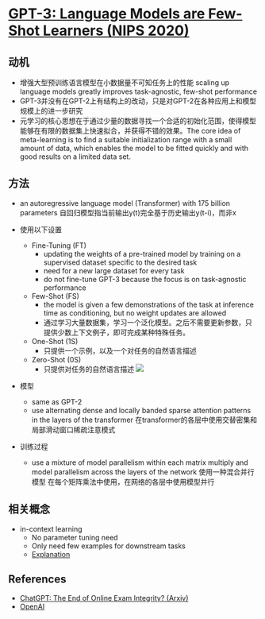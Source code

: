# [GPT-3: Language Models are Few-Shot Learners (NIPS 2020)](https://drive.google.com/file/d/1vMkMurPFQYrGednPe8So80hufMKdw92E/view?usp=drivesdk)
## 动机
- 增强大型预训练语言模型在小数据量不可知任务上的性能
scaling up language models greatly improves task-agnostic,
few-shot performance
- GPT-3并没有在GPT-2上有结构上的改动，只是对GPT-2在各种应用上和模型规模上的进一步研究
- 元学习的核心思想在于通过少量的数据寻找一个合适的初始化范围，使得模型能够在有限的数据集上快速拟合，并获得不错的效果。The core idea of meta-learning is to find a suitable initialization range with a small amount of data, which enables the model to be fitted quickly and with good results on a limited data set.


## 方法
- an autoregressive language model (Transformer) with 175 billion
parameters 自回归模型指当前输出y(t)完全基于历史输出y(t-i)，而非x
- 使用以下设置
    - Fine-Tuning (FT)
        - updating the weights of
a pre-trained model by training on a supervised dataset specific to the desired task
        - need for a new large dataset for every task
        - do not fine-tune GPT-3 because the focus is on task-agnostic performance
    - Few-Shot (FS)
        - the model is given a few demonstrations of the task at inference time as conditioning, but no weight updates are allowed
        - 通过学习大量数据集，学习一个泛化模型。之后不需要更新参数，只提供少数上下文例子，即可完成某种特殊任务。
    - One-Shot (1S)
        - 只提供一个示例，以及一个对任务的自然语言描述
    - Zero-Shot (0S)
        - 只提供对任务的自然语言描述
![](https://miro.medium.com/max/720/1*4WVUYA3tJ0wxyYjT5bahCQ.webp)

- 模型
    - same as GPT-2
    - use alternating dense and locally banded sparse attention patterns in the layers of the transformer 在transformer的各层中使用交替密集和局部滑动窗口稀疏注意模式

- 训练过程
    - use a mixture of model parallelism within each matrix multiply and model parallelism across the layers of the network 使用一种混合并行模型 在每个矩阵乘法中使用，在网络的各层中使用模型并行

## 相关概念
- in-context learning
    - No parameter tuning need
    - Only need few examples for downstream tasks
    - [Explanation](https://www.cs.princeton.edu/courses/archive/fall22/cos597G/lectures/lec07.pdf)

## References
- [ChatGPT: The End of Online Exam Integrity? (Arxiv)](https://arxiv.org/abs/2212.09292)
- [OpenAI](https://openai.com/blog/chatgpt/)
